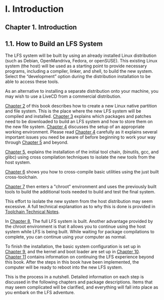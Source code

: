 # I. Introduction

## Chapter 1. Introduction

## 1.1. How to Build an LFS System

The LFS system will be built by using an already installed Linux distribution (such as Debian, OpenMandriva, Fedora, or openSUSE). This existing Linux system (the host) will be used as a starting point to provide necessary programs, including a compiler, linker, and shell, to build the new system. Select the “development” option during the distribution installation to be able to access these tools.

As an alternative to installing a separate distribution onto your machine, you may wish to use a LiveCD from a commercial distribution.

[Chapter 2](https://linuxfromscratch.org/lfs/downloads/stable/LFS-BOOK-11.1-NOCHUNKS.html#chapter-partitioning "Chapter 2. Preparing the Host System") of this book describes how to create a new Linux native partition and file system. This is the place where the new LFS system will be compiled and installed. [Chapter 3](https://linuxfromscratch.org/lfs/downloads/stable/LFS-BOOK-11.1-NOCHUNKS.html#chapter-getting-materials "Chapter 3. Packages and Patches") explains which packages and patches need to be downloaded to build an LFS system and how to store them on the new file system. [Chapter 4](https://linuxfromscratch.org/lfs/downloads/stable/LFS-BOOK-11.1-NOCHUNKS.html#chapter-final-preps "Chapter 4. Final Preparations") discusses the setup of an appropriate working environment. Please read [Chapter 4](https://linuxfromscratch.org/lfs/downloads/stable/LFS-BOOK-11.1-NOCHUNKS.html#chapter-final-preps "Chapter 4. Final Preparations") carefully as it explains several important issues you need be aware of before beginning to work your way through [Chapter 5](https://linuxfromscratch.org/lfs/downloads/stable/LFS-BOOK-11.1-NOCHUNKS.html#chapter-cross-tools "Chapter 5. Compiling a Cross-Toolchain") and beyond.

[Chapter 5](https://linuxfromscratch.org/lfs/downloads/stable/LFS-BOOK-11.1-NOCHUNKS.html#chapter-cross-tools "Chapter 5. Compiling a Cross-Toolchain"), explains the installation of the initial tool chain, (binutils, gcc, and glibc) using cross compilation techniques to isolate the new tools from the host system.

[Chapter 6](https://linuxfromscratch.org/lfs/downloads/stable/LFS-BOOK-11.1-NOCHUNKS.html#chapter-temporary-tools "Chapter 6. Cross Compiling Temporary Tools") shows you how to cross-compile basic utilities using the just built cross-toolchain.

[Chapter 7](https://linuxfromscratch.org/lfs/downloads/stable/LFS-BOOK-11.1-NOCHUNKS.html#chapter-chroot-temporary-tools "Chapter 7. Entering Chroot and Building Additional Temporary Tools") then enters a "chroot" environment and uses the previously built tools to build the additional tools needed to build and test the final system.

This effort to isolate the new system from the host distribution may seem excessive. A full technical explanation as to why this is done is provided in [Toolchain Technical Notes](https://linuxfromscratch.org/lfs/downloads/stable/LFS-BOOK-11.1-NOCHUNKS.html#ch-tools-toolchaintechnotes "Toolchain Technical Notes").

In [Chapter 8](https://linuxfromscratch.org/lfs/downloads/stable/LFS-BOOK-11.1-NOCHUNKS.html#chapter-building-system "Chapter 8. Installing Basic System Software"), The full LFS system is built. Another advantage provided by the chroot environment is that it allows you to continue using the host system while LFS is being built. While waiting for package compilations to complete, you can continue using your computer as normal.

To finish the installation, the basic system configuration is set up in [Chapter 9](https://linuxfromscratch.org/lfs/downloads/stable/LFS-BOOK-11.1-NOCHUNKS.html#chapter-config "Chapter 9. System Configuration"), and the kernel and boot loader are set up in [Chapter 10](https://linuxfromscratch.org/lfs/downloads/stable/LFS-BOOK-11.1-NOCHUNKS.html#chapter-bootable "Chapter 10. Making the LFS System Bootable"). [Chapter 11](https://linuxfromscratch.org/lfs/downloads/stable/LFS-BOOK-11.1-NOCHUNKS.html#chapter-finalizing "Chapter 11. The End") contains information on continuing the LFS experience beyond this book. After the steps in this book have been implemented, the computer will be ready to reboot into the new LFS system.

This is the process in a nutshell. Detailed information on each step is discussed in the following chapters and package descriptions. Items that may seem complicated will be clarified, and everything will fall into place as you embark on the LFS adventure.